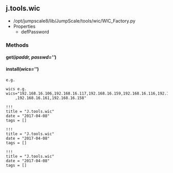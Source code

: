 <!-- toc -->
## j.tools.wic

- /opt/jumpscale8/lib/JumpScale/tools/wic/WIC_Factory.py
- Properties
    - defPassword

### Methods

#### get(*ipaddr, passwd=''*) 

#### install(*wics=''*) 

```
e.g.

wics e.g. wics="192.168.16.106,192.168.16.117,192.168.16.159,192.168.16.116,192.168.16.181
    ,192.168.16.161,192.168.16.158"

```


```
!!!
title = "J.tools.wic"
date = "2017-04-08"
tags = []
```

```
!!!
title = "J.tools.wic"
date = "2017-04-08"
tags = []
```

```
!!!
title = "J.tools.wic"
date = "2017-04-08"
tags = []
```
